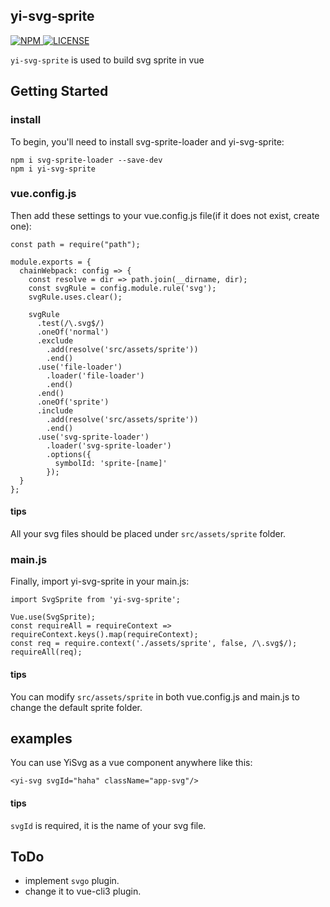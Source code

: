 ## yi-svg-sprite

<a href="https://www.npmjs.com/package/vue-performance">
  <img src="https://img.shields.io/npm/v/vue-performance.svg" alt="NPM">
</a>
<a href="https://github.com/sishenhei7/vue-performance/blob/master/LICENSE">
  <img src="https://img.shields.io/github/license/mashape/apistatus.svg" alt="LICENSE">
</a>

`yi-svg-sprite` is used to build svg sprite in vue

## Getting Started

### install

To begin, you'll need to install svg-sprite-loader and yi-svg-sprite:

```
npm i svg-sprite-loader --save-dev
npm i yi-svg-sprite
```

### vue.config.js

Then add these settings to your vue.config.js file(if it does not exist, create one):

```
const path = require("path");

module.exports = {
  chainWebpack: config => {
    const resolve = dir => path.join(__dirname, dir);
    const svgRule = config.module.rule('svg');
    svgRule.uses.clear();

    svgRule
      .test(/\.svg$/)
      .oneOf('normal')
      .exclude
        .add(resolve('src/assets/sprite'))
        .end()
      .use('file-loader')
        .loader('file-loader')
        .end()
      .end()
      .oneOf('sprite')
      .include
        .add(resolve('src/assets/sprite'))
        .end()
      .use('svg-sprite-loader')
        .loader('svg-sprite-loader')
        .options({
          symbolId: 'sprite-[name]'
        });
  }
};
```

#### tips
All your svg files should be placed under `src/assets/sprite` folder.

### main.js

Finally, import yi-svg-sprite in your main.js:

```
import SvgSprite from 'yi-svg-sprite';

Vue.use(SvgSprite);
const requireAll = requireContext => requireContext.keys().map(requireContext);
const req = require.context('./assets/sprite', false, /\.svg$/);
requireAll(req);
```

#### tips
You can modify `src/assets/sprite` in both vue.config.js and main.js to change the default sprite folder.


## examples

You can use YiSvg as a vue component anywhere like this:

```
<yi-svg svgId="haha" className="app-svg"/>
```

#### tips
`svgId` is required, it is the name of your svg file.

## ToDo

- implement `svgo` plugin.
- change it to vue-cli3 plugin.
